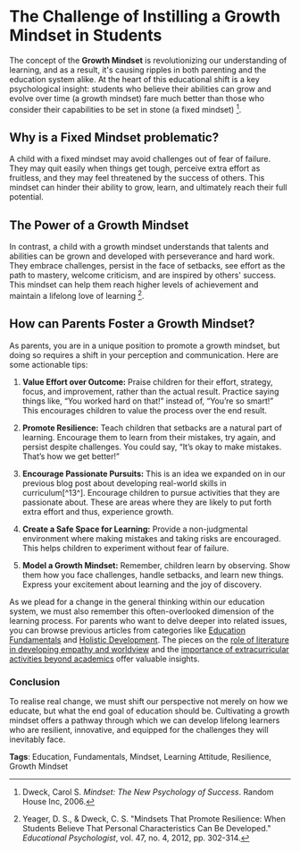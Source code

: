 # The Challenge of Instilling a Growth Mindset in Students

The concept of the **Growth Mindset** is revolutionizing our understanding of learning, and as a result, it's causing ripples in both parenting and the education system alike. At the heart of this educational shift is a key psychological insight: students who believe their abilities can grow and evolve over time (a growth mindset) fare much better than those who consider their capabilities to be set in stone (a fixed mindset) [^1^].

## Why is a Fixed Mindset problematic?

A child with a fixed mindset may avoid challenges out of fear of failure. They may quit easily when things get tough, perceive extra effort as fruitless, and they may feel threatened by the success of others. This mindset can hinder their ability to grow, learn, and ultimately reach their full potential.

## The Power of a Growth Mindset

In contrast, a child with a growth mindset understands that talents and abilities can be grown and developed with perseverance and hard work. They embrace challenges, persist in the face of setbacks, see effort as the path to mastery, welcome criticism, and are inspired by others' success. This mindset can help them reach higher levels of achievement and maintain a lifelong love of learning [^2^]. 

## How can Parents Foster a Growth Mindset?

As parents, you are in a unique position to promote a growth mindset, but doing so requires a shift in your perception and communication. Here are some actionable tips:

1. **Value Effort over Outcome:** Praise children for their effort, strategy, focus, and improvement, rather than the actual result. Practice saying things like, “You worked hard on that!” instead of, “You’re so smart!” This encourages children to value the process over the end result.

2. **Promote Resilience:** Teach children that setbacks are a natural part of learning. Encourage them to learn from their mistakes, try again, and persist despite challenges. You could say, “It’s okay to make mistakes. That’s how we get better!”

3. **Encourage Passionate Pursuits:** This is an idea we expanded on in our previous blog post about developing real-world skills in curriculum[^13^]. Encourage children to pursue activities that they are passionate about. These are areas where they are likely to put forth extra effort and thus, experience growth.

4. **Create a Safe Space for Learning:** Provide a non-judgmental environment where making mistakes and taking risks are encouraged. This helps children to experiment without fear of failure.

5. **Model a Growth Mindset:** Remember, children learn by observing. Show them how you face challenges, handle setbacks, and learn new things. Express your excitement about learning and the joy of discovery.

As we plead for a change in the general thinking within our education system, we must also remember this often-overlooked dimension of the learning process. For parents who want to delve deeper into related issues, you can browse previous articles from categories like [Education Fundamentals](/education-fundamentals/) and [Holistic Development](/holistic-development/). The pieces on the [role of literature in developing empathy and worldview](/v2/holistic-development/the-role-of-literature-in-developing-empathy-and-worldview.md) and the [importance of extracurricular activities beyond academics](/v2/holistic-development/the-role-of-extracurricular-activities-beyond-academics.md) offer valuable insights. 

### Conclusion

To realise real change, we must shift our perspective not merely on how we educate, but what the end goal of education should be. Cultivating a growth mindset offers a pathway through which we can develop lifelong learners who are resilient, innovative, and equipped for the challenges they will inevitably face.

[^1^]:Dweck, Carol S. _Mindset: The New Psychology of Success_. Random House Inc, 2006. 
[^2^]:Yeager, D. S., & Dweck, C. S. "Mindsets That Promote Resilience: When Students Believe That Personal Characteristics Can Be Developed." _Educational Psychologist_, vol. 47, no. 4, 2012, pp. 302-314.

**Tags**: Education, Fundamentals, Mindset, Learning Attitude, Resilience, Growth Mindset